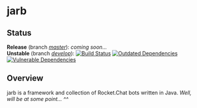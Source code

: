 # jarb

## Status

**Release** (branch [_master_](https://github.com/lbarnkow/jarb/tree/master)): _coming soon..._  
**Unstable** (branch [_develop_](https://github.com/lbarnkow/jarb/tree/develop)): [![Build Status](https://travis-ci.org/lbarnkow/jarb.svg?branch=develop)](https://travis-ci.org/lbarnkow/jarb) [![Outdated Dependencies](https://img.shields.io/endpoint.svg?url=https%3A%2F%2Fraw.githubusercontent.com%2Flbarnkow%2Fjarb%2Fci%2Fstats-develop%2Fstats-deps.json)](https://travis-ci.org/lbarnkow/jarb) [![Vulnerable Dependencies](https://img.shields.io/endpoint.svg?url=https%3A%2F%2Fraw.githubusercontent.com%2Flbarnkow%2Fjarb%2Fci%2Fstats-develop%2Fstats-vuln.json)](https://travis-ci.org/lbarnkow/jarb)

## Overview

jarb is a framework and collection of Rocket.Chat bots written in Java. _Well, will be at some point… ^^_
